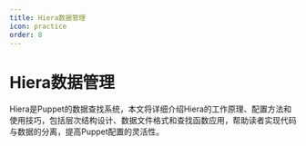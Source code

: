```yaml
---
title: Hiera数据管理
icon: practice
order: 8
---
```


# Hiera数据管理

Hiera是Puppet的数据查找系统，本文将详细介绍Hiera的工作原理、配置方法和使用技巧，包括层次结构设计、数据文件格式和查找函数应用，帮助读者实现代码与数据的分离，提高Puppet配置的灵活性。
